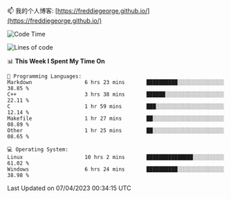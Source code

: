 

<!--
**FreddieGeorge/FreddieGeorge** is a ✨ _special_ ✨ repository because its `README.md` (this file) appears on your GitHub profile.

Here are some ideas to get you started:

- 🔭 I’m currently working on ...
- 🌱 I’m currently learning ...
- 👯 I’m looking to collaborate on ...
- 🤔 I’m looking for help with ...
- 💬 Ask me about ...
- 📫 How to reach me: ...
- 😄 Pronouns: ...
- ⚡ Fun fact: ...
-->


📫 我的个人博客: [https://freddiegeorge.github.io/](https://freddiegeorge.github.io/)


<!--START_SECTION:waka-->
![Code Time](http://img.shields.io/badge/Code%20Time-605%20hrs%2051%20mins-blue)

![Lines of code](https://img.shields.io/badge/From%20Hello%20World%20I%27ve%20Written-1.4%20million%20lines%20of%20code-blue)

📊 **This Week I Spent My Time On** 

```text
💬 Programming Languages: 
Markdown                 6 hrs 23 mins       ██████████░░░░░░░░░░░░░░░   38.85 % 
C++                      3 hrs 38 mins       ██████░░░░░░░░░░░░░░░░░░░   22.11 % 
C                        1 hr 59 mins        ███░░░░░░░░░░░░░░░░░░░░░░   12.14 % 
Makefile                 1 hr 27 mins        ██░░░░░░░░░░░░░░░░░░░░░░░   08.89 % 
Other                    1 hr 25 mins        ██░░░░░░░░░░░░░░░░░░░░░░░   08.65 % 

💻 Operating System: 
Linux                    10 hrs 2 mins       ███████████████░░░░░░░░░░   61.02 % 
Windows                  6 hrs 24 mins       ██████████░░░░░░░░░░░░░░░   38.98 % 
```


 Last Updated on 07/04/2023 00:34:15 UTC
<!--END_SECTION:waka-->
